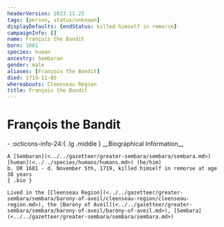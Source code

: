```yaml
---
headerVersion: 2023.11.25
tags: [person, status/unknown]
displayDefaults: {endStatus: killed himself in remorse}
campaignInfo: []
name: François the Bandit
born: 1681
species: human
ancestry: Sembaran
gender: male
aliases: [François the Bandit]
died: 1719-11-05
whereabouts: Cleenseau Region
title: François the Bandit
---
```

# François the Bandit
<div class="grid cards ext-narrow-margin ext-one-column" markdown>
- :octicons-info-24:{ .lg .middle } __Biographical Information__

    A [Sembaran](<../../gazetteer/greater-sembara/sembara/sembara.md>) [human](<../../species/humans/humans.md>) (he/him)  
    b. DR 1681 - d. November 5th, 1719, killed himself in remorse at age 38 years  
    { .bio }

    Lived in the [Cleenseau Region](<../../gazetteer/greater-sembara/sembara/barony-of-aveil/cleenseau-region/cleenseau-region.md>), the [Barony of Aveil](<../../gazetteer/greater-sembara/sembara/barony-of-aveil/barony-of-aveil.md>), [Sembara](<../../gazetteer/greater-sembara/sembara/sembara.md>)
</div>


